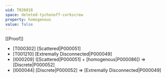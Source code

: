 ```yaml
---
uid: T026018
space: deleted-tychonoff-corkscrew
property: homogenous
value: false
---
```

[[Proof]]

* [T000302] [Scattered|P000051]
* [T001210] [Extremally Disconnected|P000049]
* [I000209] ([Scattered|P000051] + [homogenous|P000086]) => [Discrete|P000052]
* [I000044] [Discrete|P000052] => [Extremally Disconnected|P000049]

